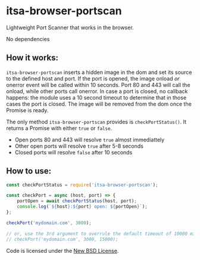 # itsa-browser-portscan

Lightweight Port Scanner that works in the browser.

No dependencies

## How it works:

`itsa-browser-portscan` inserts a hidden image in the dom and set its source to the defined host and port.
If the port is opened, the image onload *or* onerror event will be called within 10 seconds. Port 80 and 443
will call the onload, while other ports call onerror. In case a port is closed, no callback happens: the module uses a
10 second timeout to determine that in those cases the port is closed. The image will be removed from the dom
once the Promise is ready.

The only method `itsa-browser-portscan` provides is `checkPortStatus()`. It returns a Promise with either `true` or `false`.

* Open ports 80 and 443 will resolve `true` almost immediattely
* Other open ports will resolve `true` after 5-8 seconds
* Closed ports will resolve `false` after 10 seconds


## How to use:

```js
const checkPortStatus = require('itsa-browser-portscan');

const checkPort = async (host, port) => {
    portOpen = await checkPortStatus(host, port);
    console.log(`${host}:${port} open: ${portOpen}`);
};

checkPort('mydomain.com', 3000);

// or, use the 3rd argument to overrule the default timeout of 10000 miliseconds for determining closed ports:
// checkPort('mydomain.com', 3000, 15000);
```

Code is licensed under the [New BSD License](http://choosealicense.com/licenses/bsd-3-clause/).